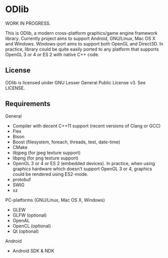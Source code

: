 ODlib
=====

WORK IN PROGRESS.

This is ODlib, a modern cross-platform graphics/game engine framework library.
Currently project aims to support Android, GNU/Linux, Mac OS X and Windows. 
Windows-port aims to support both OpenGL and Direct3D. In practice, library
could be quite easily ported to any platform that supports 
OpenGL 3 or 4 or ES 2 with native C++ code.

License
-------

ODlib is licensed under GNU Lesser General Public License v3. See LICENSE.

Requirements
------------

General
- Compiler with decent C++11 support (recent versions of Clang or GCC)
- Flex
- Bison
- Boost (filesystem, foreach, threads, test, date-time)
- CMake
- libjpeg (for jpeg texture support)
- libpng (for png texture support)
- OpenGL 3 or 4 or ES 2 (embedded devices). In practice, when using graphics hardware
  which doesn't support OpenGL 3 or 4, graphics could be rendered using ES2-mode.
- protobuf
- SWIG
- xz

PC-platforms (GNU/Linux, Mac OS X, Windows)
- GLEW
- GLFW (optional)
- OpenAL
- OpenCL (optional)
- Qt (optional)

Android
- Android SDK & NDK
